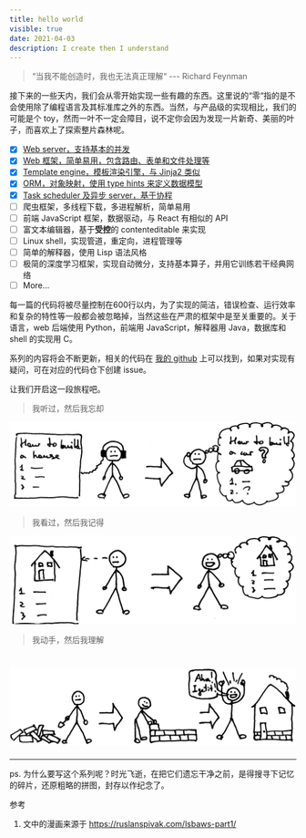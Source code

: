 ```yaml
---
title: hello world
visible: true
date: 2021-04-03
description: I create then I understand
---
```


> “当我不能创造时，我也无法真正理解“ --- Richard Feynman

接下来的一些天内，我们会从零开始实现一些有趣的东西。这里说的“零“指的是不会使用除了编程语言及其标准库之外的东西。当然，与产品级的实现相比，我们的可能是个 toy，然而一叶不一定会障目，说不定你会因为发现一片新奇、美丽的叶子，而喜欢上了探索整片森林呢。

- [x] [Web server，支持基本的并发](/web-server/)
- [x] [Web 框架，简单易用，包含路由、表单和文件处理等](/web-framework/)
- [x] [Template engine，模板渲染引擎，与 Jinja2 类似](/template-engine/)
- [x] [ORM，对象映射，使用 type hints 来定义数据模型](/object-mapper)
- [x] [Task scheduler 及异步 server，基于协程](#)
- [ ] 爬虫框架，多线程下载，多进程解析，简单易用
- [ ] 前端 JavaScript 框架，数据驱动，与 React 有相似的 API
- [ ] 富文本编辑器，基于**受控**的 contenteditable 来实现
- [ ] Linux shell，实现管道，重定向，进程管理等
- [ ] 简单的解释器，使用 Lisp 语法风格
- [ ] 极简的深度学习框架，实现自动微分，支持基本算子，并用它训练若干经典网络
- [ ] More...

每一篇的代码将被尽量控制在600行以内，为了实现的简洁，错误检查、运行效率和复杂的特性等一般都会被忽略掉，当然这些在严肃的框架中是至关重要的。关于语言，web 后端使用 Python，前端用 JavaScript，解释器用 Java，数据库和 shell 的实现用 C。

系列的内容将会不断更新，相关的代码在 [我的 github](https://github.com/cymoo) 上可以找到，如果对实现有疑问，可在对应的代码仓下创建 issue。

让我们开启这一段旅程吧。

> 我听过，然后我忘却

![see](./hear.png)

> 我看过，然后我记得

![see](./see.png)

> 我动手，然后我理解

![do](./do.png)
=======
---

ps. 为什么要写这个系列呢？时光飞逝，在把它们遗忘干净之前，是得搜寻下记忆的碎片，还原粗略的拼图，封存以作纪念了。

参考

1. 文中的漫画来源于 <https://ruslanspivak.com/lsbaws-part1/>